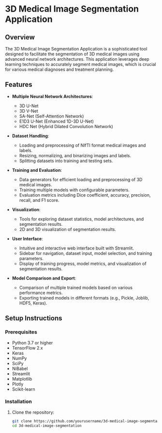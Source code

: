 # 3D Medical Image Segmentation Application

## Overview

The 3D Medical Image Segmentation Application is a sophisticated tool designed to facilitate the segmentation of 3D medical images using advanced neural network architectures. This application leverages deep learning techniques to accurately segment medical images, which is crucial for various medical diagnoses and treatment planning.

## Features

- **Multiple Neural Network Architectures**:
  - 3D U-Net
  - 3D V-Net
  - SA-Net (Self-Attention Network)
  - E1D3 U-Net (Enhanced 1D-3D U-Net)
  - HDC Net (Hybrid Dilated Convolution Network)

- **Dataset Handling**:
  - Loading and preprocessing of NIfTI format medical images and labels.
  - Resizing, normalizing, and binarizing images and labels.
  - Splitting datasets into training and testing sets.

- **Training and Evaluation**:
  - Data generators for efficient loading and preprocessing of 3D medical images.
  - Training multiple models with configurable parameters.
  - Evaluation metrics including Dice coefficient, accuracy, precision, recall, and F1 score.

- **Visualization**:
  - Tools for exploring dataset statistics, model architectures, and segmentation results.
  - 2D and 3D visualization of segmentation results.

- **User Interface**:
  - Intuitive and interactive web interface built with Streamlit.
  - Sidebar for navigation, dataset input, model selection, and training parameters.
  - Display of training progress, model metrics, and visualization of segmentation results.

- **Model Comparison and Export**:
  - Comparison of multiple trained models based on various performance metrics.
  - Exporting trained models in different formats (e.g., Pickle, Joblib, HDF5, Keras).

## Setup Instructions

### Prerequisites

- Python 3.7 or higher
- TensorFlow 2.x
- Keras
- NumPy
- SciPy
- NiBabel
- Streamlit
- Matplotlib
- Plotly
- Scikit-learn

### Installation

1. Clone the repository:

   ```bash
   git clone https://github.com/yourusername/3d-medical-image-segmentation.git
   cd 3d-medical-image-segmentation
